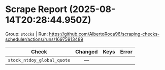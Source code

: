 # Scrape Report (2025-08-14T20:28:44.950Z)

Group: `stocks`  |  Run: https://github.com/AlbertoRoca96/scraping-checks-scheduler/actions/runs/16975913489

| Check | Changed | Keys | Error |
|---|:---:|:--|:--|
| `stock_ntdoy_global_quote` | — |  |  |
